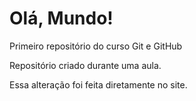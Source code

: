# Olá, Mundo!
 Primeiro repositório do curso Git e GitHub

Repositório criado durante uma aula.

Essa alteração foi feita diretamente no site.
